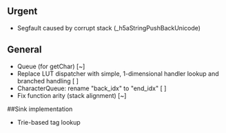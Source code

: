 ## Urgent
- Segfault caused by corrupt stack (_h5aStringPushBackUnicode)

## General
- Queue (for getChar) [~]
- Replace LUT dispatcher with simple, 1-dimensional handler lookup and branched handling [ ]
- CharacterQueue: rename "back_idx" to "end_idx" [ ]
- Fix function arity (stack alignment) [~]

##Sink implementation
- Trie-based tag lookup
